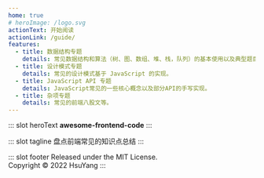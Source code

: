 ```yaml
---
home: true
# heroImage: /logo.svg
actionText: 开始阅读
actionLink: /guide/
features:
  - title: 数据结构专题
    details: 常见数据结构和算法（树、图、数组、堆、栈，队列）的基本使用以及典型题目分析。
  - title: 设计模式专题
    details: 常见的设计模式基于 JavaScript 的实现。
  - title: JavaScript API 专题
    details: JavaScript常见的一些核心概念以及部分API的手写实现。
  - title: 杂项专题
    details: 常见的前端八股文等。
---
```



::: slot heroText
<b class="gradient">awesome-frontend-code</b>
:::

::: slot tagline
盘点前端常见的知识点总结
:::

::: slot footer
Released under the MIT License.<br>
Copyright © 2022 HsuYang
:::
